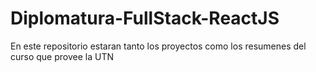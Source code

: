 # Diplomatura-FullStack-ReactJS

En este repositorio estaran tanto los proyectos como los resumenes del curso que provee la UTN